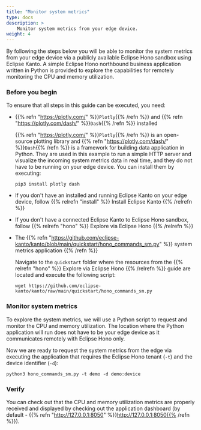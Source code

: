 ```yaml
---
title: "Monitor system metrics"
type: docs
description: >
    Monitor system metrics from your edge device.
weight: 4
---
```


By following the steps below you will be able to monitor the system metrics from your edge device
via a publicly available Eclipse Hono sandbox using Eclipse Kanto. A simple Eclipse Hono
northbound business application written in Python is provided to explore the capabilities
for remotely monitoring the CPU and memory utilization.

### Before you begin

To ensure that all steps in this guide can be executed, you need:

* {{% refn "https://plotly.com/" %}}`Plotly`{{% /refn %}} and
  {{% refn "https://plotly.com/dash/" %}}`Dash`{{% /refn %}} installed

  {{% refn "https://plotly.com/" %}}`Plotly`{{% /refn %}} is an open-source plotting library and
  {{% refn "https://plotly.com/dash/" %}}`Dash`{{% /refn %}} is a framework for building data application in Python.
  They are used in this example to run a simple HTTP server and visualize the incoming system metrics data
  in real time, and they do not have to be running on your edge device.
  You can install them by executing:

  ```shell
  pip3 install plotly dash
  ```

* If you don't have an installed and running Eclipse Kanto on your edge device,
  follow {{% relrefn "install" %}} Install Eclipse Kanto {{% /relrefn %}}
* If you don't have a connected Eclipse Kanto to Eclipse Hono sandbox,
  follow {{% relrefn "hono" %}} Explore via Eclipse Hono {{% /relrefn %}}

* The {{% refn "https://github.com/eclipse-kanto/kanto/blob/main/quickstart/hono_commands_sm.py" %}}
  system metrics application {{% /refn %}}

  Navigate to the `quickstart` folder where the resources from the {{% relrefn "hono" %}} Explore via Eclipse Hono
  {{% /relrefn %}} guide are located and execute the following script:

  ```shell
  wget https://github.com/eclipse-kanto/kanto/raw/main/quickstart/hono_commands_sm.py
  ```

### Monitor system metrics

To explore the system metrics, we will use a Python script to request and monitor the
CPU and memory utilization. The location where the Python application will run does
not have to be your edge device as it communicates remotely with Eclipse Hono only.

Now we are ready to request the system metrics from the edge via executing the application
that requires the Eclipse Hono tenant (`-t`) and the device identifier (`-d`):

```shell
python3 hono_commands_sm.py -t demo -d demo:device
```

### Verify

You can check out that the CPU and memory utilization metrics are properly received and displayed
by checking out the application dashboard (by default - {{% refn "http://127.0.0.1:8050" %}}http://127.0.0.1:8050{{% /refn %}}).
